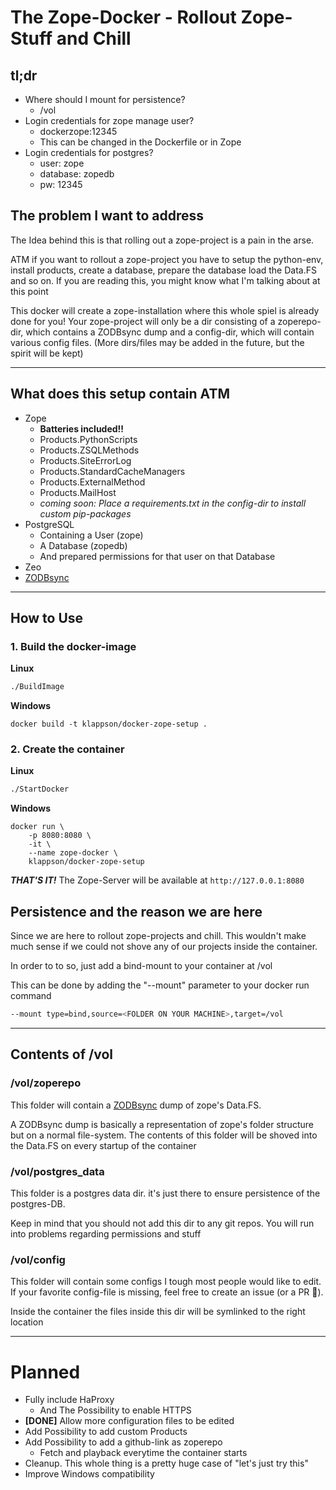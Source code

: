 # The Zope-Docker - Rollout Zope-Stuff and Chill

## tl;dr
* Where should I mount for persistence?
    * /vol
* Login credentials for zope manage user?
    * dockerzope:12345
    * This can be changed in the Dockerfile or in Zope
* Login credentials for postgres?
    * user: zope
    * database: zopedb
    * pw: 12345

## The problem I want to address

The Idea behind this is that rolling out a zope-project is a pain in the arse.

ATM if you want to rollout a zope-project you have to setup the python-env, install products, create a database, prepare the database load the Data.FS and so on. If you are reading this, you might know what I'm talking about at this point

This docker will create a zope-installation where this whole spiel is already done for you!
Your zope-project will only be a dir consisting of a zoperepo-dir, which contains a ZODBsync dump and a config-dir, which will contain various config files.
(More dirs/files may be added in the future, but the spirit will be kept)

---

## What does this setup contain ATM

* Zope
    * **Batteries included!!**
    * Products.PythonScripts
    * Products.ZSQLMethods
    * Products.SiteErrorLog
    * Products.StandardCacheManagers
    * Products.ExternalMethod
    * Products.MailHost
    * _coming soon: Place a requirements.txt in the config-dir to install custom pip-packages_
* PostgreSQL
    * Containing a User (zope)
    * A Database (zopedb)
    * And prepared permissions for that user on that Database
* Zeo
* [ZODBsync](https://github.com/perfact/zodbsync)
---
## How to Use
### 1. Build the docker-image
**Linux**
```bash
./BuildImage
```

**Windows**
```cmd.exe
docker build -t klappson/docker-zope-setup .
```

### 2. Create the container
**Linux**
```bash
./StartDocker
```

**Windows**
```cmd.exe
docker run \
    -p 8080:8080 \
    -it \
    --name zope-docker \
    klappson/docker-zope-setup
```


***THAT'S IT!***
The Zope-Server will be available at `http://127.0.0.1:8080`

## Persistence and the reason we are here
Since we are here to rollout zope-projects and chill. This wouldn't make much sense if we could not shove any of our projects inside the container.

In order to to so, just add a bind-mount to your container at /vol

This can be done by adding the "--mount" parameter to your docker run command
```bash
--mount type=bind,source=<FOLDER ON YOUR MACHINE>,target=/vol
```

---

## Contents of /vol

### /vol/zoperepo
This folder will contain a [ZODBsync](https://github.com/perfact/zodbsync) dump of zope's Data.FS.

A ZODBsync dump is basically a representation of zope's folder structure but on a normal file-system. The contents of this folder will be shoved into the Data.FS on every startup of the container


### /vol/postgres_data
This folder is a postgres data dir. it's just there to ensure persistence of the postgres-DB.

Keep in mind that you should not add this dir to any git repos. You will run into problems regarding permissions and stuff


### /vol/config
This folder will contain some configs I tough most people would like to edit. If your favorite config-file is missing, feel free to create an issue (or a PR 👀).

Inside the container the files inside this dir will be symlinked to the right location

---

# Planned
* Fully include HaProxy
    * And The Possibility to enable HTTPS
* **[DONE]** Allow more configuration files to be edited
* Add Possibility to add custom Products
* Add Possibility to add a github-link as zoperepo
    * Fetch and playback everytime the container starts
* Cleanup. This whole thing is a pretty huge case of "let's just try this"
* Improve Windows compatibility